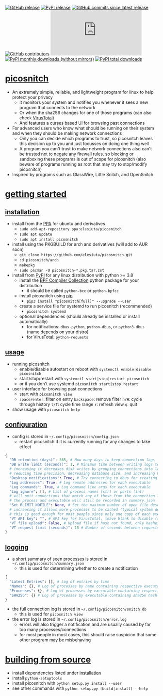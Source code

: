 [![GitHub release](https://img.shields.io/github/v/release/elesiuta/picosnitch?color=00a0a0)](https://github.com/elesiuta/picosnitch/releases)
[![PyPI release](https://img.shields.io/pypi/v/picosnitch?color=00a0a0)](https://pypi.org/project/picosnitch)
[![GitHub commits since latest release](https://img.shields.io/github/commits-since/elesiuta/picosnitch/latest/master?color=00a0a0)](https://github.com/elesiuta/picosnitch/commits/master)
[![GitHub contributors](https://img.shields.io/github/contributors/elesiuta/picosnitch?color=00a0a0)](https://github.com/elesiuta/picosnitch/graphs/contributors)
[![File size](https://img.shields.io/github/size/elesiuta/picosnitch/picosnitch.py?color=00a0a0)](https://github.com/elesiuta/picosnitch/blob/master/picosnitch.py)
[![PyPI monthly downloads (without mirrors)](https://img.shields.io/pypi/dm/picosnitch?color=00a0a0&label=downloads%20%28pypistats%29)](https://pypistats.org/packages/picosnitch)
[![PyPI total downloads](https://img.shields.io/badge/dynamic/json?color=00a0a0&label=downloads%20%28pepy%29&query=total_downloads&url=https%3A%2F%2Fapi.pepy.tech%2Fapi%2Fprojects%2Fpicosnitch)](https://pepy.tech/project/picosnitch)

# [picosnitch](https://elesiuta.github.io/picosnitch/)
- An extremely simple, reliable, and lightweight program for linux to help protect your privacy
  - It monitors your system and notifies you whenever it sees a new program that connects to the network
  - Or when the sha256 changes for one of those programs (can also check [VirusTotal](https://www.virustotal.com))
  - And features a curses based UI for browsing past connections
- For advanced users who know what should be running on their system and when they should be making network connections
  - Only you can decide which programs to trust, so picosnitch leaves this decision up to you and just focusses on doing one thing well
  - A program you can't trust to make network connections also can't be trusted not to negate any firewall rules, so blocking or sandboxing these programs is out of scope for picosnitch (also beware of programs running as root that may try to stop/modify picosnitch)
- Inspired by programs such as GlassWire, Little Snitch, and OpenSnitch

# [getting started](#getting-started)

## [installation](#installation)
- install from the [PPA](https://launchpad.net/~elesiuta/+archive/ubuntu/picosnitch) for ubuntu and derivatives
  - `sudo add-apt-repository ppa:elesiuta/picosnitch`
  - `sudo apt update`
  - `sudo apt install picosnitch`
- install using the PKGBUILD for arch and derivatives (will add to AUR soon)
  - `git clone https://github.com/elesiuta/picosnitch.git`
  - `cd picosnitch/arch`
  - `makepkg`
  - `sudo pacman -U picosnitch-*.pkg.tar.zst`
- install from [PyPI](https://pypi.org/project/picosnitch/) for any linux distribution with python >= 3.8
  - install the [BPF Compiler Collection](https://github.com/iovisor/bcc/blob/master/INSTALL.md) python package for your distribution
    - it should be called `python-bcc` or `python-bpfcc`
  - install picosnitch using [pip](https://pip.pypa.io/)
    - `pip3 install "picosnitch[full]" --upgrade --user`
  - create a service file for systemd to run picosnitch (recommended)
    - `picosnitch systemd`
  - optional dependencies (should already be installed or install automatically)
    - for notifications: `dbus-python`, `python-dbus`, or `python3-dbus` (name depends on your distro)
    - for VirusTotal: `python-requests`

## [usage](#usage)
- running picosnitch
  - enable/disable autostart on reboot with `systemctl enable|disable picosnitch`
  - start/stop/restart with `systemctl start|stop|restart picosnitch`
  - or if you don't use systemd `picosnitch start|stop|restart`
- user interface for browsing past connections
  - start with `picosnitch view`
  - `space/enter`: filter on entry `backspace`: remove filter `h/H`: cycle through history `t/T`: cycle time range `r`: refresh view `q`: quit
- show usage with `picosnitch help`

## [configuration](#configuration)
- config is stored in `~/.config/picosnitch/config.json`
  - restart picosnitch if it is currently running for any changes to take effect

```python
{
  "DB retention (days)": 365, # How many days to keep connection logs
  "DB write limit (seconds)": 1, # Minimum time between writing logs to snitch.db
  # increasing it decreases disk writes by grouping connections into larger time windows
  # reducing time precision, decreasing database size, and increasing hash latency
  "Desktop notifications": True, # Try connecting to dbus for creating system notifications
  "Log addresses": True, # Log remote addresses for each executable
  "Log commands": True, # Log command line args for each executable
  "Log ignore": [], # List of process names (str) or ports (int)
  # will omit connections that match any of these from the connection log (snitch.db)
  # the process and executable will still be recorded in summary.json
  "Set RLIMIT_NOFILE": None, # Set the maximum number of open file descriptors (int)
  # increasing it allows more processes to be cached (typical system default is 1024)
  # this is good enough for most people since only one copy of each executable is cached
  "VT API key": "", # API key for VirusTotal, leave blank to disable (str)
  "VT file upload": False, # Upload file if hash not found, only hashes are used by default
  "VT request limit (seconds)": 15 # Number of seconds between requests (free tier quota)
}
```

## [logging](#logging)
- a short summary of seen processes is stored in `~/.config/picosnitch/summary.json`
  - this is used for determining whether to create a notification

```python
{
  "Latest Entries": [], # Log of entries by time
  "Names": {}, # Log of processes by name containing respective executable(s)
  "Processes": {}, # Log of processes by executable containing respective name(s)
  "SHA256": {} # Log of processes by executable containing sha256 hash(es) and VirusTotal results
}
```
- the full connection log is stored in `~/.config/picosnitch/snitch.db`
  - this is used for `picosnitch view`
- the error log is stored in `~/.config/picosnitch/error.log`
  - errors will also trigger a notification and are usually caused by far too many processes/connections
  - for most people in most cases, this should raise suspicion that some other program may be misbehaving

# [building from source](#building-from-source)
- install dependencies listed under [installation](#installation)
- install `python-setuptools`
- install picosnitch with `python setup.py install --user`
- see other commands with `python setup.py [build|install] --help`
